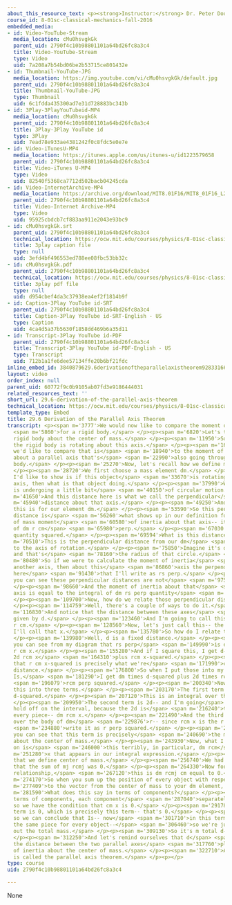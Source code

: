 ```yaml
---
about_this_resource_text: <p><strong>Instructor:</strong> Dr. Peter Dourmashkin</p>
course_id: 8-01sc-classical-mechanics-fall-2016
embedded_media:
- id: Video-YouTube-Stream
  media_location: cMu0hsvgkGk
  parent_uid: 2790f4c10b98801101a64bd26fc8a3c4
  title: Video-YouTube-Stream
  type: Video
  uid: 7a208a7b54bd06be2b53715ce801432e
- id: Thumbnail-YouTube-JPG
  media_location: https://img.youtube.com/vi/cMu0hsvgkGk/default.jpg
  parent_uid: 2790f4c10b98801101a64bd26fc8a3c4
  title: Thumbnail-YouTube-JPG
  type: Thumbnail
  uid: 6c1fdda435300ad7e31d728883bc343b
- id: 3Play-3PlayYouTubeid-MP4
  media_location: cMu0hsvgkGk
  parent_uid: 2790f4c10b98801101a64bd26fc8a3c4
  title: 3Play-3Play YouTube id
  type: 3Play
  uid: 7ead78e933ae4381242f0c8fdc5e0e7e
- id: Video-iTunesU-MP4
  media_location: https://itunes.apple.com/us/itunes-u/id1223579658
  parent_uid: 2790f4c10b98801101a64bd26fc8a3c4
  title: Video-iTunes U-MP4
  type: Video
  uid: 82540f5368ca7712d502bacb04245cda
- id: Video-InternetArchive-MP4
  media_location: https://archive.org/download/MIT8.01F16/MIT8_01F16_L29DD02_360p.mp4
  parent_uid: 2790f4c10b98801101a64bd26fc8a3c4
  title: Video-Internet Archive-MP4
  type: Video
  uid: 95925cbdcb7cf883aa911e2043e93bc9
- id: cMu0hsvgkGk.srt
  parent_uid: 2790f4c10b98801101a64bd26fc8a3c4
  technical_location: https://ocw.mit.edu/courses/physics/8-01sc-classical-mechanics-fall-2016/week-10-rotational-motion/29.6-derivation-of-the-parallel-axis-theorem/29.6-derivation-of-the-parallel-axis-theorem/cMu0hsvgkGk.srt
  title: 3play caption file
  type: null
  uid: 3efd4bf496553ed788ee08fbc53bb32c
- id: cMu0hsvgkGk.pdf
  parent_uid: 2790f4c10b98801101a64bd26fc8a3c4
  technical_location: https://ocw.mit.edu/courses/physics/8-01sc-classical-mechanics-fall-2016/week-10-rotational-motion/29.6-derivation-of-the-parallel-axis-theorem/29.6-derivation-of-the-parallel-axis-theorem/cMu0hsvgkGk.pdf
  title: 3play pdf file
  type: null
  uid: d954cbef4da3c37938ea4ef2f1814b9f
- id: Caption-3Play YouTube id-SRT
  parent_uid: 2790f4c10b98801101a64bd26fc8a3c4
  title: Caption-3Play YouTube id-SRT-English - US
  type: Caption
  uid: 4ca4d5a37b5630f1858dd469b6a35d11
- id: Transcript-3Play YouTube id-PDF
  parent_uid: 2790f4c10b98801101a64bd26fc8a3c4
  title: Transcript-3Play YouTube id-PDF-English - US
  type: Transcript
  uid: 712b1a1fe6dee57134ffe20b6bf21fdc
inline_embed_id: 3840879629.6derivationoftheparallelaxistheorem92833166
layout: video
order_index: null
parent_uid: 60772f9c0b9105ab07fd3e9186444031
related_resources_text: ''
short_url: 29.6-derivation-of-the-parallel-axis-theorem
technical_location: https://ocw.mit.edu/courses/physics/8-01sc-classical-mechanics-fall-2016/week-10-rotational-motion/29.6-derivation-of-the-parallel-axis-theorem/29.6-derivation-of-the-parallel-axis-theorem
template_type: Embed
title: 29.6 Derivation of the Parallel Axis Theorem
transcript: <p><span m='3777'>We would now like to compare the moment of inertia</span>
  <span m='5860'>for a rigid body.</span> </p><p><span m='6820'>Let's take an arbitrary
  rigid body about the center of mass.</span> </p><p><span m='11950'>So let's say
  the rigid body is rotating about this axis.</span> </p><p><span m='16770'>And what
  we'd like to compare that is</span> <span m='18940'>to the moment of inertia, say,
  about a parallel axis that's</span> <span m='22990'>also going through the rigid
  body.</span> </p><p><span m='25270'>Now, let's recall how we define moment of inertia.</span>
  </p><p><span m='28720'>We first choose a mass element dm.</span> </p><p><span m='31750'>What
  I'd like to show is if this object</span> <span m='33670'>is rotating about this
  axis, then what is that object doing.</span> </p><p><span m='37990'>Well, that object
  is undergoing a little bit</span> <span m='40150'>of circular motion.</span> </p><p><span
  m='41650'>And this distance here is what we call the perpendicular</span> <span
  m='45940'>distance about that axis.</span> </p><p><span m='49250'>And let's indicate
  this is for our element dm.</span> </p><p><span m='53590'>So this perpendicular
  distance is</span> <span m='56260'>what shows up in our definition for the center
  of mass moment</span> <span m='60580'>of inertia about that axis-- it's the interval
  of dm r cm</span> <span m='65980'>perp.</span> </p><p><span m='67030'>Now again,
  quantity squared.</span> </p><p><span m='69594'>What is this distance?</span> </p><p><span
  m='70510'>This is the perpendicular distance from our dm</span> <span m='73570'>and
  to the axis of rotation.</span> </p><p><span m='75850'>Imagine it's doing a circle
  and that's</span> <span m='78160'>the radius of that circle.</span> </p><p><span
  m='80480'>So if we were to calculate the moment of inertia</span> <span m='83230'>about
  another axis, then about this</span> <span m='86860'>axis the perpendicular distance
  here</span> <span m='91430'>that I'll write as rs perp.</span> </p><p><span m='95332'>And
  you can see these perpendicular distances are not</span> <span m='97539'>the same.</span>
  </p><p><span m='98660'>And the moment of inertia about that</span> <span m='100390'>other
  axis is equal to the integral of dm rs perp quantity</span> <span m='108190'>squared.</span>
  </p><p><span m='109700'>Now, how do we relate those perpendicular distances?</span>
  </p><p><span m='114759'>Well, there's a couple of ways to do it.</span> </p><p><span
  m='116830'>And notice that the distance between these axes</span> <span m='121420'>is
  given by d.</span> </p><p><span m='123460'>And I'm going to call this the distance
  r cm.</span> </p><p><span m='128560'>Now, let's just call this-- the x direction--
  I'll call that x.</span> </p><p><span m='135780'>So how do I relate these distances?</span>
  </p><p><span m='139980'>Well, d is a fixed distance.</span> </p><p><span m='145960'>And
  you can see from my diagram that rs perp</span> <span m='149990'>is equal to d plus
  r cm x.</span> </p><p><span m='155280'>And if I square this, I get d-squared plus
  2d rcm x</span> <span m='164310'>plus rcm x-squared.</span> </p><p><span m='168390'>And
  that r cm x-squared is precisely what we're</span> <span m='171990'>calling perpendicular
  distance.</span> </p><p><span m='176800'>So when I put those into my moment of inertia
  Is,</span> <span m='181290'>I get dm times d-squared plus 2d times rcm x plus, parentheses,</span>
  <span m='196079'>rcm perp squared.</span> </p><p><span m='200340'>Now, I'll separate
  this into three terms.</span> </p><p><span m='203170'>The first term is dm times
  d-squared.</span> </p><p><span m='207120'>This is an integral over the body.</span>
  </p><p><span m='209950'>The second term is 2d-- and I'm going</span> <span m='214260'>to
  hold off on the interval, because the 2d is</span> <span m='216240'>the same for
  every piece-- dm rcm x.</span> </p><p><span m='221490'>And the third piece is integral
  over the body of dm</span> <span m='229876'>r-- since rcm x is the r perp, I'll</span>
  <span m='234880'>write it as r perp squared.</span> </p><p><span m='237600'>And
  you can see that this term is precisely</span> <span m='240690'>the moment of inertia
  about the center of mass.</span> </p><p><span m='243930'>Now, what I'd like to focus
  on is</span> <span m='246000'>this terribly, in particular, dm rcm</span> <span
  m='251280'>x that appears in our integral expression.</span> </p><p><span m='254280'>Recall,
  that we define center of mass.</span> </p><p><span m='256740'>We had the condition
  that the sum of mj rcmj was 0.</span> </p><p><span m='264330'>Now for an integral
  relationship,</span> <span m='267120'>this is dm rcmj cm equal to 0.</span> </p><p><span
  m='274170'>So when you sum up the position of every object with respect</span> <span
  m='277409'>to the vector from the center of mass to your dm element, 0.</span> </p><p><span
  m='281590'>What does this say in terms of components?</span> </p><p><span m='284220'>In
  terms of components, each component</span> <span m='287040'>separately vanishes
  so we have the condition that cm x is 0.</span> </p><p><span m='291780'>So that
  term is 0, which is precisely this term-- that's 0.</span> </p><p><span m='297530'>And
  so we can conclude that Is-- now</span> <span m='301710'>in this term, where d is
  the same piece for every object--</span> <span m='306460'>so we're just pulling
  out the total mass.</span> </p><p><span m='309130'>So it's m total d-squared.</span>
  </p><p><span m='312250'>And let's remind ourselves that d</span> <span m='314880'>is
  the distance between the two parallel axes</span> <span m='317760'>plus the moment
  of inertia about the center of mass.</span> </p><p><span m='322710'>And this result
  is called the parallel axis theorem.</span> </p><p></p>
type: course
uid: 2790f4c10b98801101a64bd26fc8a3c4

---
```

None